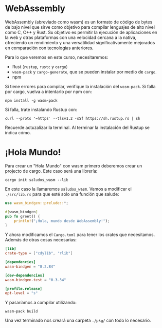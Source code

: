 # WebAssembly

WebAssembly (abreviado como wasm) es un formato de código de bytes de bajo nivel que sirve como objetivo para compilar lenguajes de alto nivel como C, C++ y Rust. Su objetivo es permitir la ejecución de aplicaciones en la web y otras plataformas con una velocidad cercana a la nativa, ofreciendo un rendimiento y una versatilidad significativamente mejorados en comparación con tecnologías anteriores. 

Para lo que veremos en este curso, necesitaremos:
- Rust (`rustup`, `rustc` y `cargo`)
- `wasm-pack` y `cargo-generate`, que se pueden instalar por medio de `cargo`.
- npm

Si tiene errores para compilar, verifique la instalación del `wasm-pack`. Si falla por cargo, vuelva a intentarlo por npm con:
```shell
npm install -g wasm-pack
```

Si falla, trate instalando Rustup con:
```shell
curl --proto '=https' --tlsv1.2 -sSf https://sh.rustup.rs | sh
```

Recuerde actuzalizar la terminal. Al terminar la instalación del Rustup se indica cómo.

# ¡Hola Mundo!

Para crear un "Hola Mundo" con wasm primero deberemos crear un projecto de cargo. Este caso será una librería:
```shell
cargo init saludos_wasm --lib
```

En este caso la llamaremos `saludos_wasm`. Vamos a modificar el `./src/lib.rs` para que esté solo una función que salude:
```rust
use wasm_bindgen::prelude::*;

#[wasm_bindgen]
pub fn greet() {
    println!("¡Hola, mundo desde WebAssembly!");
}
```

Y ahora modificamos el `Cargo.toml` para tener los crates que necesitamos. Además de otras cosas necesarias:
```toml
[lib]
crate-type = ["cdylib", "rlib"]

[dependencies]
wasm-bindgen = "0.2.84"

[dev-dependencies]
wasm-bindgen-test = "0.3.34"

[profile.release]
opt-level = "s"
```

Y pasaríamos a compilar utilizando:
```shell
wasm-pack build
```

Una vez terminado nos creará una carpeta `./pkg/` con todo lo necesario.

<!-- TODO verifica si mejor lo podemos hacer directamente con react o vite
Ahora para probarlo vamos a crear un proyecto al que llamaremos prueba con:
```shell
npm init wasm-app prueba
```

Nos iremos a `./prueba/package.json` y agregaremos esto:
```json
  "homepage": "https://github.com/rustwasm/create-wasm-app#readme",
  "dependencies": {
    "saludo_wasm": "file:../pkg"
  },
  "devDependencies": {
```
Como podemos ver, lo agregamos entre `"homepage"` y `"devDependencies"`.
 TODO verificar si eso es necesario 

Y modificamos el `./prueba/index.js` para que importe nuestro wasm y ejecute nuestra función:
```javascript
import * as wasm from "saludo_wasm";

wasm.greet();
```

Y ejecutamos el servidor con:
```shell
npm run start
```
-->
